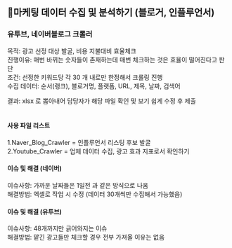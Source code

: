 ## 🦾마케팅 데이터 수집 및 분석하기 (블로거, 인플루언서)  

### 유투브, 네이버블로그 크롤러 <br>
목적: 광고 선정 대상 발굴, 비용 지불대비 효율체크 <br>
진행이유: 매번 바뀌는 숫자들이 존재하는데 매번 체크하는 것은 효율이 떨어진다고 판단 <br>
조건: 선정한 키워드당 각 30 개 내로만 한정해서 크롤링 진행 <br>
수집 데이터: 순서(랭크), 블로거명, 플랫폼, URL, 제목, 날짜, 검색어 <br>

결과: xlsx 로 뽑아내어 담당자가 해당 파일 확인 및 보기 쉽게 수정 후 제출 <br>
<br>

#### 사용 파일 리스트
1.Naver_Blog_Crawler = 인플루언서 리스팅 후보 발굴 <br>
2.Youtube_Crawler = 업체 데이터 수집, 광고 효과 지표로서 확인하기 <br>

#### 이슈 및 해결 (네이버)
이슈사항: 가까운 날짜들은 1일전 과 같은 방식으로 나옴 <br>
해결방법: 엑셀로 작업 시 수정 (데이터 30개씩만 수집해서 가능했음) <br>

#### 이슈 및 해결 (유투브)
이슈사항: 48개까지만 긁어와지는 이슈 <br>
해결방법: 맡긴 광고들만 체크할 경우 전부 가져올 이유는 없음 <br>
 
